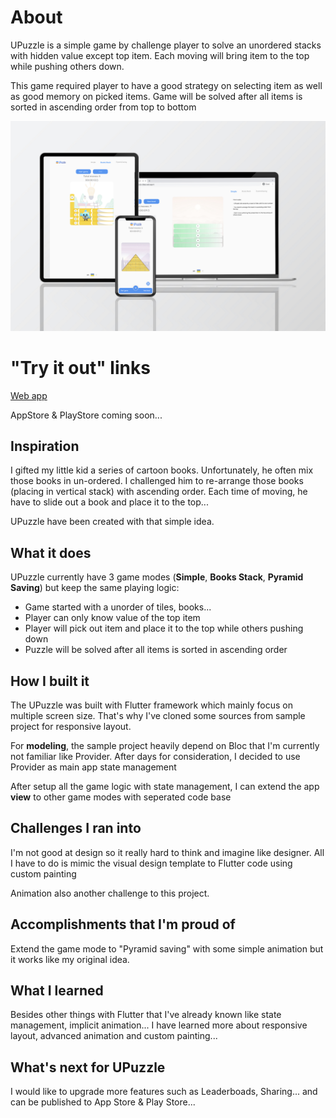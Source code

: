 # About
UPuzzle is a simple game by challenge player to solve an unordered stacks with hidden value except top item. Each moving will bring item to the top while pushing others down. 

This game required player to have a good strategy on selecting item as well as good memory on picked items. Game will be solved after all items is sorted in ascending order from top to bottom

![](upuzzle_gallery.jpg)

# "Try it out" links
[Web app](https://upuzzle-cfdee.web.app)

AppStore & PlayStore coming soon...

## Inspiration
I gifted my little kid a series of cartoon books. Unfortunately, he often mix those books in un-ordered. I challenged him to re-arrange those books (placing in vertical stack) with ascending order. Each time of moving, he have to slide out a book and place it to the top...

UPuzzle have been created with that simple idea. 

## What it does
UPuzzle currently have 3 game modes (**Simple**, **Books Stack**, **Pyramid Saving**) but keep the same playing logic: 
- Game started with a unorder of tiles, books...
- Player can only know value of the top item
- Player will pick out item and place it to the top while others pushing down
- Puzzle will be solved after all items is sorted in ascending order

## How I built it
The UPuzzle was built with Flutter framework which mainly focus on multiple screen size. That's why I've cloned some sources from sample project for responsive layout. 

For **modeling**, the sample project heavily depend on Bloc that I'm currently not familiar like Provider. After days for consideration, I decided to use Provider as main app state management

After setup all the game logic with state management, I can extend the app **view** to other game modes with seperated code base

## Challenges I ran into
I'm not good at design so it really hard to think and imagine like designer. All I have to do is mimic the visual design template to Flutter code using custom painting

Animation also another challenge to this project. 

## Accomplishments that I'm proud of
Extend the game mode to "Pyramid saving" with some simple animation but it works like my original idea.

## What I learned
Besides other things with Flutter that I've already known like state management, implicit animation... I have learned more about responsive layout, advanced animation and custom painting...

## What's next for UPuzzle
I would like to upgrade more features such as Leaderboads, Sharing... and can be published to App Store & Play Store...
